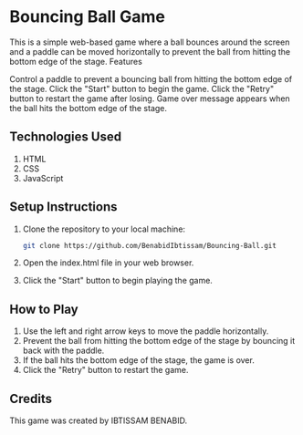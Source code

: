 # Bouncing Ball Game

This is a simple web-based game where a ball bounces around the screen and a paddle can be moved horizontally to prevent the ball from hitting the bottom edge of the stage.
Features

  Control a paddle to prevent a bouncing ball from hitting the bottom edge of the stage.
  Click the "Start" button to begin the game.
  Click the "Retry" button to restart the game after losing.
  Game over message appears when the ball hits the bottom edge of the stage.

## Technologies Used

  1. HTML
  2. CSS
  3. JavaScript

## Setup Instructions

1. Clone the repository to your local machine:
    ```bash
    git clone https://github.com/BenabidIbtissam/Bouncing-Ball.git

 2. Open the index.html file in your web browser.

 3. Click the "Start" button to begin playing the game.

## How to Play

  1. Use the left and right arrow keys to move the paddle horizontally.
  2. Prevent the ball from hitting the bottom edge of the stage by bouncing it back with the paddle.
  3. If the ball hits the bottom edge of the stage, the game is over.
  4. Click the "Retry" button to restart the game.

## Credits

This game was created by IBTISSAM BENABID.

